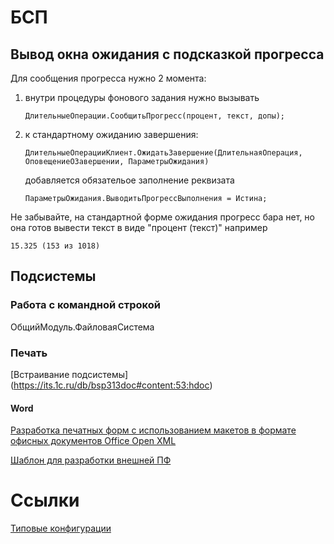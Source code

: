 # БСП
## Вывод окна ожидания с подсказкой прогресса
Для сообщения прогресса нужно 2 момента:
1. внутри процедуры фонового задания нужно вызывать
    ``` 1c
    ДлительныеОперации.СообщитьПрогресс(процент, текст, допы);
    ```
1. к стандартному ожиданию завершения:
    ``` 1c
	ДлительныеОперацииКлиент.ОжидатьЗавершение(ДлительнаяОперация, ОповещениеОЗавершении, ПараметрыОжидания)
    ```
    добавляется обязательое заполнение реквизата 

    ``` 1c
	ПараметрыОжидания.ВыводитьПрогрессВыполнения = Истина;
    ```

Не забывайте, на стандартной форме ожидания прогресс бара нет, но она готов вывести текст в виде "процент (текст)" например 
```
15.325 (153 из 1018)
```

## Подсистемы
### Работа с командной строкой
ОбщийМодуль.ФайловаяСистема

### Печать
[Встраивание подсистемы] (https://its.1c.ru/db/bsp313doc#content:53:hdoc)

#### Word
[Разработка печатных форм с использованием макетов в формате офисных документов Office Open XML](https://its.1c.ru/db/bsp313doc#content:53:1:issogl2_%D1%80%D0%B0%D0%B7%D1%80%D0%B0%D0%B1%D0%BE%D1%82%D0%BA%D0%B0_%D0%BF%D0%B5%D1%87%D0%B0%D1%82%D0%BD%D1%8B%D1%85_%D1%84%D0%BE%D1%80%D0%BC_%D1%81_%D0%B8%D1%81%D0%BF%D0%BE%D0%BB%D1%8C%D0%B7%D0%BE%D0%B2%D0%B0%D0%BD%D0%B8%D0%B5%D0%BC_%D0%BC%D0%B0%D0%BA%D0%B5%D1%82%D0%BE%D0%B2_%D0%B2_%D1%84%D0%BE%D1%80%D0%BC%D0%B0%D1%82%D0%B5_%D0%BE%D1%84%D0%B8%D1%81%D0%BD%D1%8B%D1%85_%D0%B4%D0%BE%D0%BA%D1%83%D0%BC%D0%B5%D0%BD%D1%82%D0%BE%D0%B2_office_open_xml)

[Шаблон для разработки внешней ПФ](Шаблон%20печатной%20формы%20Office%20Open%20XML.epf)

# Ссылки 
[Типовые конфигурации](Типовые%20конфигурации.md)